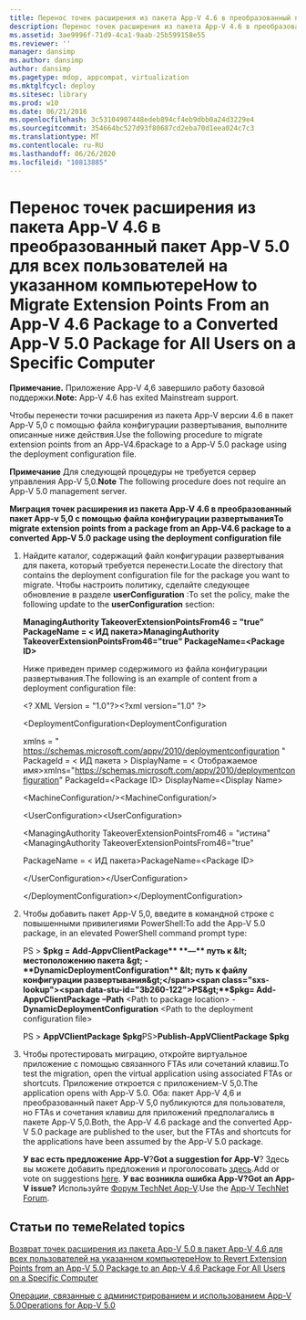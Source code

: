 ```yaml
---
title: Перенос точек расширения из пакета App-V 4.6 в преобразованный пакет App-V 5.0 для всех пользователей на указанном компьютере
description: Перенос точек расширения из пакета App-V 4.6 в преобразованный пакет App-V 5.0 для всех пользователей на указанном компьютере
ms.assetid: 3ae9996f-71d9-4ca1-9aab-25b599158e55
ms.reviewer: ''
manager: dansimp
ms.author: dansimp
author: dansimp
ms.pagetype: mdop, appcompat, virtualization
ms.mktglfcycl: deploy
ms.sitesec: library
ms.prod: w10
ms.date: 06/21/2016
ms.openlocfilehash: 3c53104907448edeb894cf4eb9dbb0a24d3229e4
ms.sourcegitcommit: 354664bc527d93f80687cd2eba70d1eea024c7c3
ms.translationtype: MT
ms.contentlocale: ru-RU
ms.lasthandoff: 06/26/2020
ms.locfileid: "10813885"
---
```

# <span data-ttu-id="3b260-103">Перенос точек расширения из пакета App-V 4.6 в преобразованный пакет App-V 5.0 для всех пользователей на указанном компьютере</span><span class="sxs-lookup"><span data-stu-id="3b260-103">How to Migrate Extension Points From an App-V 4.6 Package to a Converted App-V 5.0 Package for All Users on a Specific Computer</span></span>

<span data-ttu-id="3b260-104">**Примечание.** Приложение App-V 4,6 завершило работу базовой поддержки.</span><span class="sxs-lookup"><span data-stu-id="3b260-104">**Note:** App-V 4.6 has exited Mainstream support.</span></span>

<span data-ttu-id="3b260-105">Чтобы перенести точки расширения из пакета App-V версии 4.6 в пакет App-V 5,0 с помощью файла конфигурации развертывания, выполните описанные ниже действия.</span><span class="sxs-lookup"><span data-stu-id="3b260-105">Use the following procedure to migrate extension points from an App-V4.6package to a App-V 5.0 package using the deployment configuration file.</span></span>

<span data-ttu-id="3b260-106">**Примечание**  Для следующей процедуры не требуется сервер управления App-V 5,0.</span><span class="sxs-lookup"><span data-stu-id="3b260-106">**Note** The following procedure does not require an App-V 5.0 management server.</span></span>

 

**<span data-ttu-id="3b260-107">Миграция точек расширения из пакета App-V 4.6 в преобразованный пакет App-v 5,0 с помощью файла конфигурации развертывания</span><span class="sxs-lookup"><span data-stu-id="3b260-107">To migrate extension points from a package from an App-V4.6 package to a converted App-V 5.0 package using the deployment configuration file</span></span>**

1. <span data-ttu-id="3b260-108">Найдите каталог, содержащий файл конфигурации развертывания для пакета, который требуется перенести.</span><span class="sxs-lookup"><span data-stu-id="3b260-108">Locate the directory that contains the deployment configuration file for the package you want to migrate.</span></span> <span data-ttu-id="3b260-109">Чтобы настроить политику, сделайте следующее обновление в разделе **userConfiguration** :</span><span class="sxs-lookup"><span data-stu-id="3b260-109">To set the policy, make the following update to the **userConfiguration** section:</span></span>

   **<span data-ttu-id="3b260-110">ManagingAuthority TakeoverExtensionPointsFrom46 = "true" PackageName = &lt; ИД пакета&gt;</span><span class="sxs-lookup"><span data-stu-id="3b260-110">ManagingAuthority TakeoverExtensionPointsFrom46="true" PackageName=&lt;Package ID&gt;</span></span>**

   <span data-ttu-id="3b260-111">Ниже приведен пример содержимого из файла конфигурации развертывания.</span><span class="sxs-lookup"><span data-stu-id="3b260-111">The following is an example of content from a deployment configuration file:</span></span>

   <span data-ttu-id="3b260-112">&lt;? XML Version = "1.0"?&gt;</span><span class="sxs-lookup"><span data-stu-id="3b260-112">&lt;?xml version="1.0" ?&gt;</span></span>

   <span data-ttu-id="3b260-113">&lt;DeploymentConfiguration</span><span class="sxs-lookup"><span data-stu-id="3b260-113">&lt;DeploymentConfiguration</span></span>

   <span data-ttu-id="3b260-114">xmlns = " <https://schemas.microsoft.com/appv/2010/deploymentconfiguration> " PackageId = &lt; ИД пакета &gt; DisplayName = &lt; Отображаемое имя&gt;</span><span class="sxs-lookup"><span data-stu-id="3b260-114">xmlns="<https://schemas.microsoft.com/appv/2010/deploymentconfiguration>" PackageId=&lt;Package ID&gt; DisplayName=&lt;Display Name&gt;</span></span>

   <span data-ttu-id="3b260-115">&lt;MachineConfiguration/&gt;</span><span class="sxs-lookup"><span data-stu-id="3b260-115">&lt;MachineConfiguration/&gt;</span></span>

   <span data-ttu-id="3b260-116">&lt;UserConfiguration&gt;</span><span class="sxs-lookup"><span data-stu-id="3b260-116">&lt;UserConfiguration&gt;</span></span>

   <span data-ttu-id="3b260-117">&lt;ManagingAuthority TakeoverExtensionPointsFrom46 = "истина"</span><span class="sxs-lookup"><span data-stu-id="3b260-117">&lt;ManagingAuthority TakeoverExtensionPointsFrom46="true"</span></span>

   <span data-ttu-id="3b260-118">PackageName = &lt; ИД пакета&gt;</span><span class="sxs-lookup"><span data-stu-id="3b260-118">PackageName=&lt;Package ID&gt;</span></span>

   <span data-ttu-id="3b260-119">&lt;/UserConfiguration&gt;</span><span class="sxs-lookup"><span data-stu-id="3b260-119">&lt;/UserConfiguration&gt;</span></span>

   <span data-ttu-id="3b260-120">&lt;/DeploymentConfiguration&gt;</span><span class="sxs-lookup"><span data-stu-id="3b260-120">&lt;/DeploymentConfiguration&gt;</span></span>

2. <span data-ttu-id="3b260-121">Чтобы добавить пакет App-V 5,0, введите в командной строке с повышенными привилегиями PowerShell:</span><span class="sxs-lookup"><span data-stu-id="3b260-121">To add the App-V 5.0 package, in an elevated PowerShell command prompt type:</span></span>

   <span data-ttu-id="3b260-122">PS &gt; **$pkg = Add-AppvClientPackage** **—** путь к &lt; местоположению пакета &gt;  - **DynamicDeploymentConfiguration** &lt; путь к файлу конфигурации развертывания&gt;</span><span class="sxs-lookup"><span data-stu-id="3b260-122">PS&gt;**$pkg= Add-AppvClientPackage** **–Path** &lt;Path to package location&gt; -**DynamicDeploymentConfiguration** &lt;Path to the deployment configuration file&gt;</span></span>

   <span data-ttu-id="3b260-123">PS &gt; **AppVClientPackage $pkg**</span><span class="sxs-lookup"><span data-stu-id="3b260-123">PS&gt;**Publish-AppVClientPackage $pkg**</span></span>

3. <span data-ttu-id="3b260-124">Чтобы протестировать миграцию, откройте виртуальное приложение с помощью связанного FTAs или сочетаний клавиш.</span><span class="sxs-lookup"><span data-stu-id="3b260-124">To test the migration, open the virtual application using associated FTAs or shortcuts.</span></span> <span data-ttu-id="3b260-125">Приложение откроется с приложением-V 5,0.</span><span class="sxs-lookup"><span data-stu-id="3b260-125">The application opens with App-V 5.0.</span></span> <span data-ttu-id="3b260-126">Оба: пакет App-V 4,6 и преобразованный пакет App-V 5,0 публикуются для пользователя, но FTAs и сочетания клавиш для приложений предполагались в пакете App-V 5,0.</span><span class="sxs-lookup"><span data-stu-id="3b260-126">Both, the App-V 4.6 package and the converted App-V 5.0 package are published to the user, but the FTAs and shortcuts for the applications have been assumed by the App-V 5.0 package.</span></span>

   <span data-ttu-id="3b260-127">**У вас есть предложение App-V**?</span><span class="sxs-lookup"><span data-stu-id="3b260-127">**Got a suggestion for App-V**?</span></span> <span data-ttu-id="3b260-128">Здесь вы можете добавить предложения и проголосовать [здесь](http://appv.uservoice.com/forums/280448-microsoft-application-virtualization).</span><span class="sxs-lookup"><span data-stu-id="3b260-128">Add or vote on suggestions [here](http://appv.uservoice.com/forums/280448-microsoft-application-virtualization).</span></span> **<span data-ttu-id="3b260-129">У вас возникла ошибка App-V?</span><span class="sxs-lookup"><span data-stu-id="3b260-129">Got an App-V issue?</span></span>** <span data-ttu-id="3b260-130">Используйте [Форум TechNet App-V](https://social.technet.microsoft.com/Forums/home?forum=mdopappv).</span><span class="sxs-lookup"><span data-stu-id="3b260-130">Use the [App-V TechNet Forum](https://social.technet.microsoft.com/Forums/home?forum=mdopappv).</span></span>

## <span data-ttu-id="3b260-131">Статьи по теме</span><span class="sxs-lookup"><span data-stu-id="3b260-131">Related topics</span></span>


[<span data-ttu-id="3b260-132">Возврат точек расширения из пакета App-V 5.0 в пакет App-V 4.6 для всех пользователей на указанном компьютере</span><span class="sxs-lookup"><span data-stu-id="3b260-132">How to Revert Extension Points from an App-V 5.0 Package to an App-V 4.6 Package For All Users on a Specific Computer</span></span>](how-to-revert-extension-points-from-an-app-v-50-package-to-an-app-v-46-package-for-all-users-on-a-specific-computer.md)

[<span data-ttu-id="3b260-133">Операции, связанные с администрированием и использованием App-V 5.0</span><span class="sxs-lookup"><span data-stu-id="3b260-133">Operations for App-V 5.0</span></span>](operations-for-app-v-50.md)

 

 





